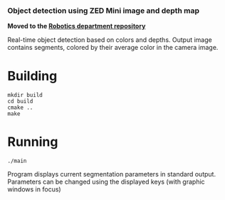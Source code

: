 ### Object detection using ZED Mini image and depth map

**Moved to the [Robotics department repository](https://github.com/Robotics-DAI-FMFI-UK/cu-lIllI/tree/master/object-detect)**

Real-time object detection based on colors and depths. Output image contains segments, colored by their average color in the camera image.

# Building

    mkdir build
    cd build
    cmake ..
    make

# Running

    ./main

Program displays current segmentation parameters in standard output. Parameters can be changed using the displayed keys (with graphic windows in focus)
